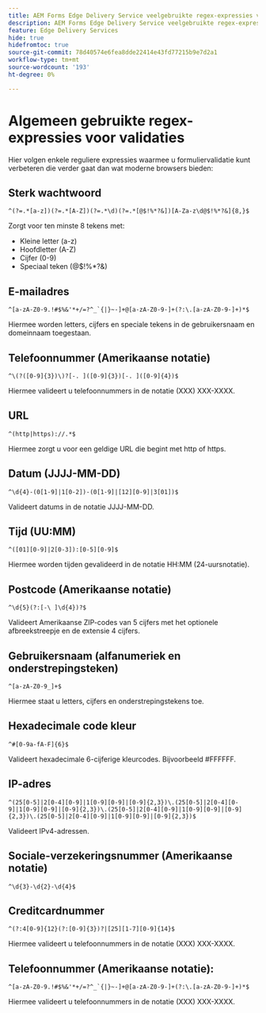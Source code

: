 ```yaml
---
title: AEM Forms Edge Delivery Service veelgebruikte regex-expressies voor validatie van formuliervelden
description: AEM Forms Edge Delivery Service veelgebruikte regex-expressies voor validatie van formuliervelden
feature: Edge Delivery Services
hide: true
hidefromtoc: true
source-git-commit: 78d40574e6fea8dde22414e43fd77215b9e7d2a1
workflow-type: tm+mt
source-wordcount: '193'
ht-degree: 0%

---
```



# Algemeen gebruikte regex-expressies voor validaties

Hier volgen enkele reguliere expressies waarmee u formuliervalidatie kunt verbeteren die verder gaat dan wat moderne browsers bieden:

## Sterk wachtwoord

```regex
^(?=.*[a-z])(?=.*[A-Z])(?=.*\d)(?=.*[@$!%*?&])[A-Za-z\d@$!%*?&]{8,}$
```

Zorgt voor ten minste 8 tekens met:

* Kleine letter (a-z)
* Hoofdletter (A-Z)
* Cijfer (0-9)
* Speciaal teken (@$!%*?&amp;)


## E-mailadres


```regex
^[a-zA-Z0-9.!#$%&'*+/=?^_`{|}~-]+@[a-zA-Z0-9-]+(?:\.[a-zA-Z0-9-]+)*$
```

Hiermee worden letters, cijfers en speciale tekens in de gebruikersnaam en domeinnaam toegestaan.


## Telefoonnummer (Amerikaanse notatie)

```regex
^\(?([0-9]{3})\)?[-. ]([0-9]{3})[-. ]([0-9]{4})$
```

Hiermee valideert u telefoonnummers in de notatie (XXX) XXX-XXXX.



## URL

```regex
^(http|https)://.*$
```

Hiermee zorgt u voor een geldige URL die begint met http of https.



## Datum (JJJJ-MM-DD)

```regex
^\d{4}-(0[1-9]|1[0-2])-(0[1-9]|[12][0-9]|3[01])$
```

Valideert datums in de notatie JJJJ-MM-DD.


## Tijd (UU:MM)

```regex
^([01][0-9]|2[0-3]):[0-5][0-9]$
```

Hiermee worden tijden gevalideerd in de notatie HH:MM (24-uursnotatie).


## Postcode (Amerikaanse notatie)

```regex
^\d{5}(?:[-\ ]\d{4})?$
```

Valideert Amerikaanse ZIP-codes van 5 cijfers met het optionele afbreekstreepje en de extensie 4 cijfers.


## Gebruikersnaam (alfanumeriek en onderstrepingsteken)

```regex
^[a-zA-Z0-9_]+$
```

Hiermee staat u letters, cijfers en onderstrepingstekens toe.


## Hexadecimale code kleur

```regex
^#[0-9a-fA-F]{6}$
```

Valideert hexadecimale 6-cijferige kleurcodes. Bijvoorbeeld #FFFFFF.


## IP-adres

```regex
^(25[0-5]|2[0-4][0-9]|1[0-9][0-9]|[0-9]{2,3})\.(25[0-5]|2[0-4][0-9]|1[0-9][0-9]|[0-9]{2,3})\.(25[0-5]|2[0-4][0-9]|1[0-9][0-9]|[0-9]{2,3})\.(25[0-5]|2[0-4][0-9]|1[0-9][0-9]|[0-9]{2,3})$
```

Valideert IPv4-adressen.



## Sociale-verzekeringsnummer (Amerikaanse notatie)

```regex
^\d{3}-\d{2}-\d{4}$
```



## Creditcardnummer

```regex
^(?:4[0-9]{12}(?:[0-9]{3})?|[25][1-7][0-9]{14}$
```

Hiermee valideert u telefoonnummers in de notatie (XXX) XXX-XXXX.



## Telefoonnummer (Amerikaanse notatie):

```regex
^[a-zA-Z0-9.!#$%&'*+/=?^_`{|}~-]+@[a-zA-Z0-9-]+(?:\.[a-zA-Z0-9-]+)*$
```

Hiermee valideert u telefoonnummers in de notatie (XXX) XXX-XXXX.

